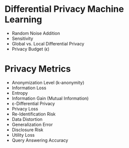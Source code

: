 # Differential Privacy Machine Learning
- Random Noise Addition
- Sensitivity
- Global vs. Local Differential Privacy
- Privacy Budget (ϵ)

# Privacy Metrics
- Anonymization Level (k-anonymity)
- Information Loss
- Entropy
- Information Gain (Mutual Information)
- ε-Differential Privacy
- Privacy Loss
- Re-Identification Risk
- Data Distortion
- Generalization Error
- Disclosure Risk
- Utility Loss
- Query Answering Accuracy
